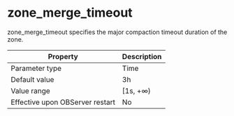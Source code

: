 zone_merge_timeout 
=======================================

zone_merge_timeout specifies the major compaction timeout duration of the zone. 


|          **Property**           | **Description** |
|---------------------------------|-----------------|
| Parameter type                  | Time            |
| Default value                   | 3h              |
| Value range                     | \[1s, +∞)       |
| Effective upon OBServer restart | No              |



